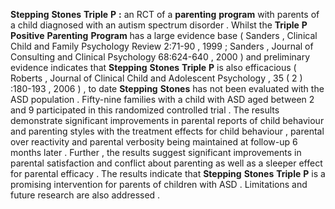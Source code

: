 **Stepping** **Stones** **Triple** **P** **:** an RCT of a **parenting** **program** with parents of a child diagnosed with an autism spectrum disorder . Whilst the **Triple** **P** **Positive** **Parenting** **Program** has a large evidence base ( Sanders , Clinical Child and Family Psychology Review 2:71-90 , 1999 ; Sanders , Journal of Consulting and Clinical Psychology 68:624-640 , 2000 ) and preliminary evidence indicates that **Stepping** **Stones** **Triple** **P** is also efficacious ( Roberts , Journal of Clinical Child and Adolescent Psychology , 35 ( 2 ) :180-193 , 2006 ) , to date **Stepping** **Stones** has not been evaluated with the ASD population . Fifty-nine families with a child with ASD aged between 2 and 9 participated in this randomized controlled trial . The results demonstrate significant improvements in parental reports of child behaviour and parenting styles with the treatment effects for child behaviour , parental over reactivity and parental verbosity being maintained at follow-up 6 months later . Further , the results suggest significant improvements in parental satisfaction and conflict about parenting as well as a sleeper effect for parental efficacy . The results indicate that **Stepping** **Stones** **Triple** **P** is a promising intervention for parents of children with ASD . Limitations and future research are also addressed . 